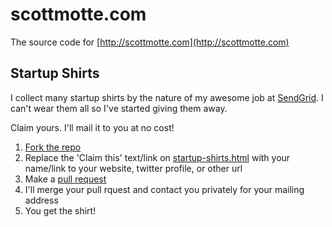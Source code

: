 # scottmotte.com

The source code for [http://scottmotte.com](http://scottmotte.com)

## Startup Shirts

I collect many startup shirts by the nature of my awesome job at [SendGrid](http://sendgrid.com). I can't wear them all so I've started giving them away.

Claim yours. I'll mail it to you at no cost!

1. [Fork the repo](https://github.com/scottmotte/scottmotte.github.com/fork)
2. Replace the 'Claim this' text/link on [startup-shirts.html](https://github.com/scottmotte/scottmotte.github.com/blob/master/startup-shirts.html) with your name/link to your website, twitter profile, or other url
3. Make a [pull request](https://github.com/scottmotte/scottmotte.github.com/pulls)  
4. I'll merge your pull rquest and contact you privately for your mailing address
5. You get the shirt! 

